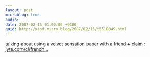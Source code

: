```yaml
---
layout: post
microblog: true
audio: 
date: 2007-02-15 01:00:00 +0100
guid: http://xtof.micro.blog/2007/02/15/t5518349.html
---
```

talking about using a velvet sensation paper with a friend + claim :  [jyte.com/cl/french...](http://jyte.com/cl/french-microformats-enthusiasts-are-ready-to-work)
